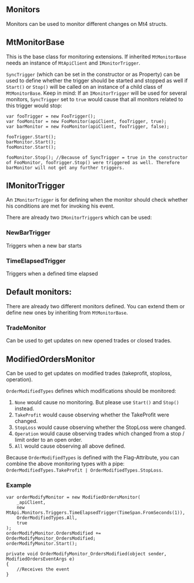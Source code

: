 ## Monitors

Monitors can be used to monitor different changes on Mt4 structs.

## MtMonitorBase
This is the base class for monitoring extensions. If inherited `MtMonitorBase` needs an instance of `MtApiClient` and `IMonitorTrigger`.

`SyncTrigger` (which can be set in the constructor or as Property) can be used to define whether the trigger should be started and stopped as well if `Start()` or `Stop()` will be called on an instance of a child class of `MtMonitorBase`.
Keep in mind: If an `IMonitorTrigger` will be used for several monitors, `SyncTrigger` set to `true` would cause that all monitors related to this trigger would stop:

```
var fooTrigger = new FooTrigger();
var fooMonitor = new FooMonitor(apiClient, fooTrigger, true);
var barMonitor = new FooMonitor(apiClient, fooTrigger, false);

fooTrigger.Start();
barMonitor.Start();
fooMonitor.Start();

fooMonitor.Stop(); //Because of SyncTrigger = true in the constructor of FooMonitor, fooTrigger.Stop() were triggered as well. Therefore barMonitor will not get any further triggers.
```

## IMonitorTrigger
An `IMonitorTrigger` is for defining when the monitor should check whether his conditions are met for invoking his event.

There are already two `IMonitorTrigger`s which can be used:
### NewBarTrigger
Triggers when a new bar starts
### TimeElapsedTrigger
Triggers when a defined time elapsed

## Default monitors:
There are already two different monitors defined. You can extend them or define new ones by inheriting from `MtMonitorBase`.

### TradeMonitor
Can be used to get updates on new opened trades or closed trades.

## ModifiedOrdersMonitor
Can be used to get updates on modified trades (takeprofit, stoploss, operation).

`OrderModifiedTypes` defines which modifications should be monitored:

1. `None` would cause no monitoring. But please use `Start()` and `Stop()` instead.
2. `TakeProfit` would cause observing whether the TakeProfit were changed.
3. `StopLoss` would cause observing whether the StopLoss were changed.
4. `Operation` would cause observing trades which changed from a stop / limit order to an open order.
5. `All` would cause observing all above defined.

Because `OrderModifiedTypes` is defined with the Flag-Attribute, you can combine the above monitoring types with a pipe: `OrderModifiedTypes.TakeProfit | OrderModifiedTypes.StopLoss`.

### Example
```
var orderModifyMonitor = new ModifiedOrdersMonitor(
    _apiClient,
    new MtApi.Monitors.Triggers.TimeElapsedTrigger(TimeSpan.FromSeconds(1)),
    OrderModifiedTypes.All,
    true
);
orderModifyMonitor.OrdersModified += OrderModifyMonitor_OrdersModified;
orderModifyMonitor.Start();

private void OrderModifyMonitor_OrdersModified(object sender, ModifiedOrdersEventArgs e)
{
    //Receives the event
}
```
